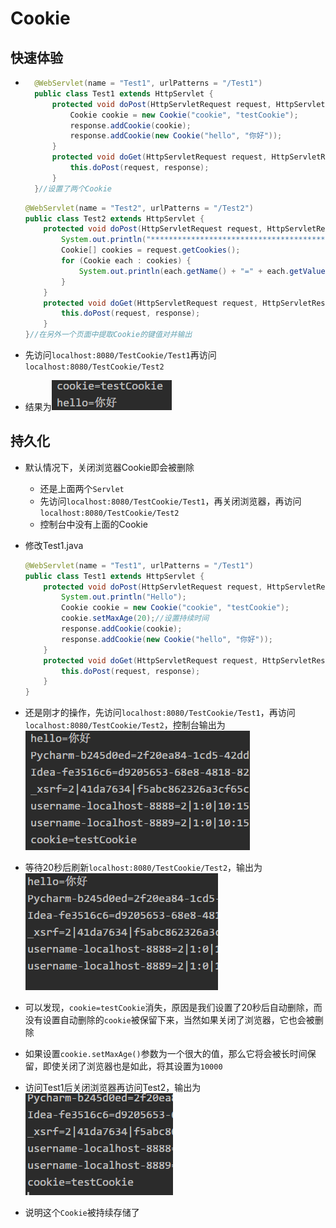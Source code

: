 # Cookie

## 快速体验

* ```java
    @WebServlet(name = "Test1", urlPatterns = "/Test1")
    public class Test1 extends HttpServlet {
        protected void doPost(HttpServletRequest request, HttpServletResponse response) throws ServletException, IOException {
            Cookie cookie = new Cookie("cookie", "testCookie");
            response.addCookie(cookie);
            response.addCookie(new Cookie("hello", "你好"));
        }
        protected void doGet(HttpServletRequest request, HttpServletResponse response) throws ServletException, IOException {
            this.doPost(request, response);
        }
    }//设置了两个Cookie
    ```

    ```java
    @WebServlet(name = "Test2", urlPatterns = "/Test2")
    public class Test2 extends HttpServlet {
        protected void doPost(HttpServletRequest request, HttpServletResponse response) throws ServletException, IOException {
            System.out.println("*******************************************************************");
            Cookie[] cookies = request.getCookies();
            for (Cookie each : cookies) {
                System.out.println(each.getName() + "=" + each.getValue());
            }
        }
        protected void doGet(HttpServletRequest request, HttpServletResponse response) throws ServletException, IOException {
            this.doPost(request, response);
        }
    }//在另外一个页面中提取Cookie的键值对并输出
    ```

* 先访问`localhost:8080/TestCookie/Test1`再访问`localhost:8080/TestCookie/Test2`

* 结果为![image-20191029101634108](image-20191029101634108.png)

## 持久化

* 默认情况下，关闭浏览器Cookie即会被删除

	* 还是上面两个`Servlet`
	* 先访问`localhost:8080/TestCookie/Test1`，再关闭浏览器，再访问`localhost:8080/TestCookie/Test2`
	* 控制台中没有上面的Cookie
	
* 修改Test1.java

    ```java
    @WebServlet(name = "Test1", urlPatterns = "/Test1")
    public class Test1 extends HttpServlet {
        protected void doPost(HttpServletRequest request, HttpServletResponse response) throws ServletException, IOException {
            System.out.println("Hello");
            Cookie cookie = new Cookie("cookie", "testCookie");
            cookie.setMaxAge(20);//设置持续时间
            response.addCookie(cookie);
            response.addCookie(new Cookie("hello", "你好"));
        }
        protected void doGet(HttpServletRequest request, HttpServletResponse response) throws ServletException, IOException {
            this.doPost(request, response);
        }
    }
    ```

* 还是刚才的操作，先访问`localhost:8080/TestCookie/Test1`，再访问`localhost:8080/TestCookie/Test2`，控制台输出为![image-20191029102453244](image-20191029102453244.png)

* 等待20秒后刷新`localhost:8080/TestCookie/Test2`，输出为![image-20191029102610471](image-20191029102610471.png)

* 可以发现，`cookie=testCookie`消失，原因是我们设置了20秒后自动删除，而没有设置自动删除的`cookie`被保留下来，当然如果关闭了浏览器，它也会被删除

* 如果设置`cookie.setMaxAge()`参数为一个很大的值，那么它将会被长时间保留，即使关闭了浏览器也是如此，将其设置为`10000`

* 访问Test1后关闭浏览器再访问Test2，输出为![image-20191029103152278](image-20191029103152278.png)

* 说明这个`Cookie`被持续存储了




